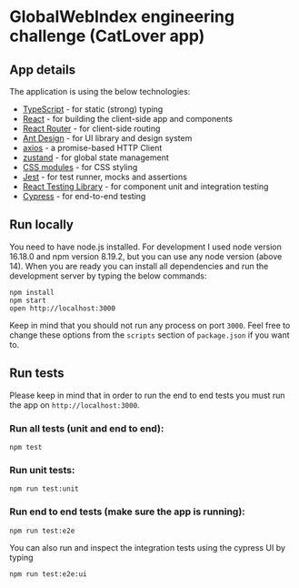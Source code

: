 # GlobalWebIndex engineering challenge (CatLover app)

## App details

The application is using the below technologies:

- [TypeScript](https://www.typescriptlang.org/) - for static (strong) typing
- [React](https://facebook.github.io/react/) - for building the client-side app and components
- [React Router](https://reactrouter.com/en/main) - for client-side routing
- [Ant Design](https://ant.design/) - for UI library and design system
- [axios](https://axios-http.com/docs/intro) - a promise-based HTTP Client
- [zustand](https://zustand-demo.pmnd.rs/) - for global state management
- [CSS modules](https://github.com/css-modules/css-modules) - for CSS styling
- [Jest](https://jestjs.io/) - for test runner, mocks and assertions
- [React Testing Library](https://testing-library.com/react) - for component unit and integration testing
- [Cypress](https://testing-library.com/react) - for end-to-end testing

## Run locally

You need to have node.js installed. For development I used node version 16.18.0 and npm version 8.19.2, but you can use any node version (above 14). When you are ready you can install all dependencies and run the development server by typing the below commands:

```shell
npm install
npm start
open http://localhost:3000
```

Keep in mind that you should not run any process on port `3000`. Feel free to change these options from the `scripts` section of `package.json` if you want to.

## Run tests

Please keep in mind that in order to run the end to end tests you must run the app on `http://localhost:3000`.

### Run all tests (unit and end to end):

```shell
npm test
```

### Run unit tests:

```shell
npm run test:unit
```

### Run end to end tests (make sure the app is running):

```shell
npm run test:e2e
```

You can also run and inspect the integration tests using the cypress UI by typing

```shell
npm run test:e2e:ui
```
